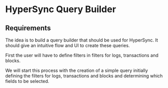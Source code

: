 # HyperSync Query Builder

## Requirements

The idea is to build a query builder that should be used for HyperSync. It should give an intuitive flow and UI to create these queries.

First the user will have to define filters in filters for logs, transactions and blocks. 

We will start this process with the creation of a simple query initially defining the filters for logs, transactions and blocks and determining which fields to be selected.

